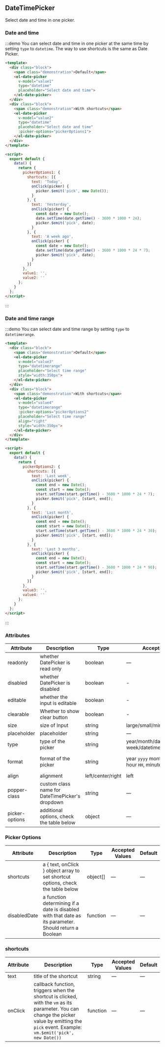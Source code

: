 <script>
  module.exports = {
    data() {
      return {
        pickerOptions1: {
          shortcuts: [{
            text: 'Today',
            onClick(picker) {
              picker.$emit('pick', new Date());
            }
          }, {
            text: 'Yesterday',
            onClick(picker) {
              const date = new Date();
              date.setTime(date.getTime() - 3600 * 1000 * 24);
              picker.$emit('pick', date);
            }
          }, {
            text: 'A week ago',
            onClick(picker) {
              const date = new Date();
              date.setTime(date.getTime() - 3600 * 1000 * 24 * 7);
              picker.$emit('pick', date);
            }
          }]
        },
        pickerOptions2: {
          shortcuts: [{
            text: 'Last week',
            onClick(picker) {
              const end = new Date();
              const start = new Date();
              start.setTime(start.getTime() - 3600 * 1000 * 24 * 7);
              picker.$emit('pick', [start, end]);
            }
          }, {
            text: 'Last month',
            onClick(picker) {
              const end = new Date();
              const start = new Date();
              start.setTime(start.getTime() - 3600 * 1000 * 24 * 30);
              picker.$emit('pick', [start, end]);
            }
          }, {
            text: 'Last 3 months',
            onClick(picker) {
              const end = new Date();
              const start = new Date();
              start.setTime(start.getTime() - 3600 * 1000 * 24 * 90);
              picker.$emit('pick', [start, end]);
            }
          }]
        },
        value1: '',
        value2: '',
        value3: new Date(),
        value4: '',
        value5: '',
        value6: '',
        value7: '',
        value8: '',
        value9: '',
        value10: '',
        value11: '',
        value12: '',
        value13: '',
        value14: '',
        value15: '',
        value16: ''
      };
    }
  };
</script>

## DateTimePicker

Select date and time in one picker.

###  Date and time

:::demo You can select date and time in one picker at the same time by setting `type` to `datetime`. The way to use shortcuts is the same as Date Picker.

```html
<template>
  <div class="block">
    <span class="demonstration">Default</span>
    <el-date-picker
      v-model="value1"
      type="datetime"
      placeholder="Select date and time">
    </el-date-picker>
  </div>
  <div class="block">
    <span class="demonstration">With shortcuts</span>
    <el-date-picker
      v-model="value2"
      type="datetime"
      placeholder="Select date and time"
      :picker-options="pickerOptions1">
    </el-date-picker>
  </div>
</template>

<script>
  export default {
    data() {
      return {
        pickerOptions1: {
          shortcuts: [{
            text: 'Today',
            onClick(picker) {
              picker.$emit('pick', new Date());
            }
          }, {
            text: 'Yesterday',
            onClick(picker) {
              const date = new Date();
              date.setTime(date.getTime() - 3600 * 1000 * 24);
              picker.$emit('pick', date);
            }
          }, {
            text: 'A week ago',
            onClick(picker) {
              const date = new Date();
              date.setTime(date.getTime() - 3600 * 1000 * 24 * 7);
              picker.$emit('pick', date);
            }
          }]
        },
        value1: '',
        value2: ''
      };
    }
  };
</script>
```
:::

### Date and time range

:::demo You can select date and time range by setting `type` to `datetimerange`.

```html
<template>
  <div class="block">
    <span class="demonstration">Default</span>
    <el-date-picker
      v-model="value3"
      type="datetimerange"
      placeholder="Select time range"
      style="width:350px">
    </el-date-picker>
  </div>
  <div class="block">
    <span class="demonstration">With shortcuts</span>
    <el-date-picker
      v-model="value4"
      type="datetimerange"
      :picker-options="pickerOptions2"
      placeholder="Select time range"
      align="right"
      style="width:350px">
    </el-date-picker>
  </div>
</template>

<script>
  export default {
    data() {
      return {
        pickerOptions2: {
          shortcuts: [{
            text: 'Last week',
            onClick(picker) {
              const end = new Date();
              const start = new Date();
              start.setTime(start.getTime() - 3600 * 1000 * 24 * 7);
              picker.$emit('pick', [start, end]);
            }
          }, {
            text: 'Last month',
            onClick(picker) {
              const end = new Date();
              const start = new Date();
              start.setTime(start.getTime() - 3600 * 1000 * 24 * 30);
              picker.$emit('pick', [start, end]);
            }
          }, {
            text: 'Last 3 months',
            onClick(picker) {
              const end = new Date();
              const start = new Date();
              start.setTime(start.getTime() - 3600 * 1000 * 24 * 90);
              picker.$emit('pick', [start, end]);
            }
          }]
        },
        value3: '',
        value4: ''
      };
    }
  };
</script>
```
:::

### Attributes
| Attribute      | Description          | Type      | Accepted Values       | Default  |
|---------- |-------------- |---------- |--------------------------------  |-------- |
| readonly | whether DatePicker is read only | boolean | — | false |
| disabled | whether DatePicker is disabled | boolean | - | false |
| editable | whether the input is editable | boolean | - | true |
| clearable | Whether to show clear button | boolean | - | true |
|size | size of Input | string | large/small/mini | — |
| placeholder | placeholder | string | — | — |
| type | type of the picker | string | year/month/date/datetime/ week/datetimerange/daterange | date |
| format | format of the picker | string | year `yyyy` month `MM` day `dd`, hour `HH`, minute `mm`, second `ss` | yyyy-MM-dd |
| align | alignment | left/center/right | left |
| popper-class | custom class name for DateTimePicker's dropdown | string | — | — |
| picker-options | additional options, check the table below | object | — | {} |

### Picker Options
| Attribute      | Description          | Type      | Accepted Values       | Default  |
|---------- |-------------- |---------- |--------------------------------  |-------- |
| shortcuts | a { text, onClick } object array to set shortcut options, check the table below | object[] | — | — |
| disabledDate | a function determining if a date is disabled with that date as its parameter. Should return a Boolean | function | — | — |

### shortcuts
| Attribute      | Description          | Type      | Accepted Values       | Default  |
|---------- |-------------- |---------- |--------------------------------  |-------- |
| text | title of the shortcut | string | — | — |
| onClick | callback function, triggers when the shortcut is clicked, with the `vm` as its parameter. You can change the picker value by emitting the `pick` event. Example: `vm.$emit('pick', new Date())`| function | — | — |
